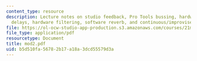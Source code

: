 ```yaml
---
content_type: resource
description: Lecture notes on studio feedback, Pro Tools bussing, hardware and software
  delays, hardware filtering, software reverb, and continuous/improvised structure.
file: https://ol-ocw-studio-app-production.s3.amazonaws.com/courses/21m-361-composing-with-computers-i-electronic-music-composition-spring-2008/b5d510fa56782b17a18a3dcd55579d3a_mod2.pdf
file_type: application/pdf
resourcetype: Document
title: mod2.pdf
uid: b5d510fa-5678-2b17-a18a-3dcd55579d3a
---
```

